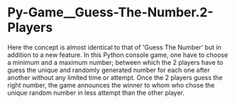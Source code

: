 # Py-Game__Guess-The-Number.2-Players
Here the concept is almost identical to that of 'Guess The Number' but in addition to a new feature. In this Python console game, one have to choose a minimum and a maximum number; between which the 2 players have to guess the unique and randomly generated number for each one after another without any limited time or attempt. Once the 2 players guess the right number, the game announces the winner to whom who chose the unique random number in less attempt than the other player.

